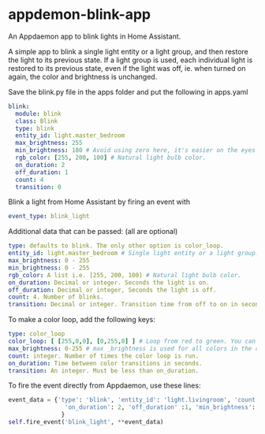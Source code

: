 # appdemon-blink-app
An Appdaemon app to blink lights in Home Assistant.

A simple app to blink a single light entity or a light group, and then restore the light to its previous state.
If a light group is used, each individual light is restored to its previous state, even if the light was off, ie. when
turned on again, the color and brightness is unchanged.

Save the blink.py file in the apps folder and put the following in apps.yaml
```yaml
blink:
  module: blink
  class: Blink
  type: blink
  entity_id: light.master_bedroom
  max_brightness: 255
  min_brightness: 180 # Avoid using zero here, it's easier on the eyes with 100-150.
  rgb_color: [255, 200, 100] # Natural light bulb color.
  on_duration: 2
  off_duration: 1
  count: 4
  transition: 0
  ````
  
  Blink a light from Home Assistant by firing an event with 
  ```yaml
  event_type: blink_light
  ````
  
  Additional data that can be passed: (all are optional)
  ````yaml
  type: defaults to blink. The only other option is color_loop.
  entity_id: light.master_bedroom # Single light entity or a light group.
  max_brightness: 0 - 255
  min_brightness: 0 - 255
  rgb_color: A list i.e. [255, 200, 100] # Natural light bulb color.
  on_duration: Decimal or integer. Seconds the light is on. 
  off_duration: Decimal or integer, Seconds the light is off.
  count: 4. Number of blinks.
  transition: Decimal or integer. Transition time from off to on in seconds.
  ````
  
  To make a color loop, add the following keys:
  ````yaml
  type: color_loop
  color_loop: [ [255,0,0], [0,255,0] ] # Loop from red to green. You can add any number of colors to the list.
  max_brightness: 0-255 # max _brightness is used for all colors in the color loop.
  count: integer. Number of times the color loop is run.
  on_duration: Time between color transitions in seconds.
  transition: An integer. Must be less than on_duration.
````
  To fire the event directly from Appdaemon, use these lines:
````python
event_data = {'type': 'blink', 'entity_id': 'light.livingroom', 'count': 3, 'rgb_color': [255,200,100],
                'on_duration': 2, 'off_duration' :1, 'min_brightness': 150
               }
self.fire_event('blink_light', **event_data)
````

  
